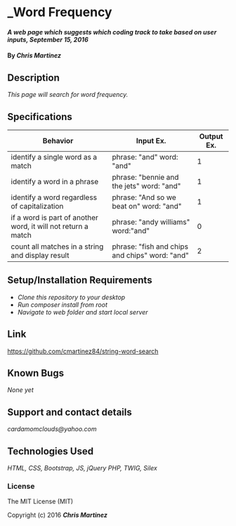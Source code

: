# _Word Frequency

#### _A web page which suggests which coding track to take based on user inputs, September 15, 2016_

#### By _**Chris Martinez**_

## Description
_This page will search for word frequency._


## Specifications
| Behavior | Input Ex. | Output Ex. |
| --- | --- | --- |
|identify a single word as a match| phrase: "and" word: "and"|1|
|identify a word in a phrase| phrase: "bennie and the jets" word: "and"|1|
|identify a word regardless of capitalization |phrase: "And so we beat on" word: "and"|1|
|if a word is part of another word, it will not return a match| phrase: "andy williams" word:"and"| 0|
|count all matches in a string and display result| phrase: "fish and chips and chips" word: "and"| 2|



## Setup/Installation Requirements
* _Clone this repository to your desktop_
* _Run composer install from root_
* _Navigate to web folder and start local server_



## Link
https://github.com/cmartinez84/string-word-search

## Known Bugs
_None yet_

## Support and contact details
_cardamomclouds@yahoo.com_

## Technologies Used
_HTML,
CSS,
Bootstrap,
JS,
jQuery
PHP,
TWIG,
Silex_

### License
The MIT License (MIT)

Copyright (c) 2016 **_Chris Martinez_**
